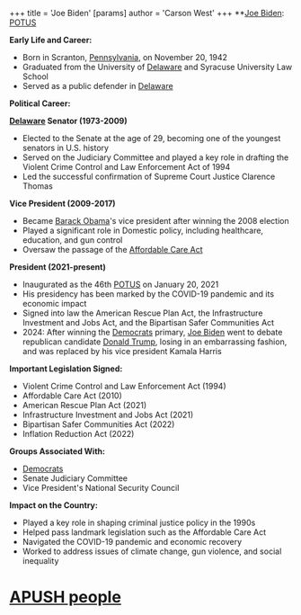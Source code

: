 +++
 title = 'Joe Biden'
[params]
	author = 'Carson West'
+++
**[Joe Biden](./../joe-biden/): [POTUS](./../potus/)

**Early Life and Career:**

* Born in Scranton, [Pennsylvania](./../pennsylvania/), on November 20, 1942
* Graduated from the University of [Delaware](./../delaware/) and Syracuse University Law School
* Served as a public defender in [Delaware](./../delaware/)

**Political Career:**

**[Delaware](./../delaware/) Senator (1973-2009)**

* Elected to the Senate at the age of 29, becoming one of the youngest senators in U.S. history
* Served on the Judiciary Committee and played a key role in drafting the Violent Crime Control and Law Enforcement Act of 1994
* Led the successful confirmation of Supreme Court Justice Clarence Thomas

**Vice President (2009-2017)**

* Became [Barack Obama](./../barack-obama/)'s vice president after winning the 2008 election
* Played a significant role in Domestic policy, including healthcare, education, and gun control
* Oversaw the passage of the [Affordable Care Act](./../affordable-care-act/)

**President (2021-present)**

* Inaugurated as the 46th [POTUS](./../potus/) on January 20, 2021
* His presidency has been marked by the COVID-19 pandemic and its economic impact
* Signed into law the American Rescue Plan Act, the Infrastructure Investment and Jobs Act, and the Bipartisan Safer Communities Act
* 2024: After winning the [Democrats](./../democrats/) primary, [Joe Biden](./../joe-biden/) went to debate republican candidate [Donald Trump](./../donald-trump/), losing in an embarrassing fashion, and was replaced by his vice president Kamala Harris

**Important Legislation Signed:**

* Violent Crime Control and Law Enforcement Act (1994)
* Affordable Care Act (2010)
* American Rescue Plan Act (2021)
* Infrastructure Investment and Jobs Act (2021)
* Bipartisan Safer Communities Act (2022)
* Inflation Reduction Act (2022)

**Groups Associated With:**

* [Democrats](./../democrats/)
* Senate Judiciary Committee
* Vice President's National Security Council

**Impact on the Country:**

* Played a key role in shaping criminal justice policy in the 1990s
* Helped pass landmark legislation such as the Affordable Care Act
* Navigated the COVID-19 pandemic and economic recovery
* Worked to address issues of climate change, gun violence, and social inequality
# [APUSH people](./../apush-people/)